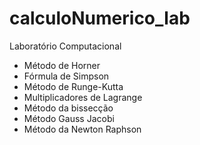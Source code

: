 # calculoNumerico_lab

Laboratório Computacional

- Método de Horner
- Fórmula de Simpson
- Método de Runge-Kutta
- Multiplicadores de Lagrange
- Método da bissecção
- Método Gauss Jacobi
- Método da Newton Raphson

